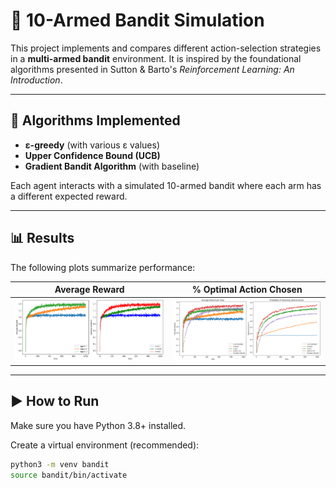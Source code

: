 # 🎰 10-Armed Bandit Simulation

This project implements and compares different action-selection strategies in a **multi-armed bandit** environment. It is inspired by the foundational algorithms presented in Sutton & Barto's *Reinforcement Learning: An Introduction*.

---

## 📌 Algorithms Implemented

- **ε-greedy** (with various ε values)
- **Upper Confidence Bound (UCB)**
- **Gradient Bandit Algorithm** (with baseline)

Each agent interacts with a simulated 10-armed bandit where each arm has a different expected reward.

---

## 📊 Results

The following plots summarize performance:

| Average Reward | % Optimal Action Chosen |
|----------------|-------------------------|
| ![Average Reward](bandit_results.png) | ![Optimal Action](bandit_results_all_strategies.png) |


---

## ▶️ How to Run

Make sure you have Python 3.8+ installed.

Create a virtual environment (recommended):
```bash
python3 -m venv bandit
source bandit/bin/activate
